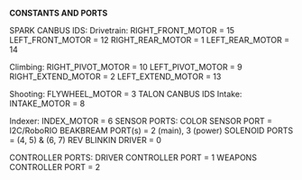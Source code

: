 **CONSTANTS AND PORTS**

SPARK CANBUS IDS:
Drivetrain:
RIGHT_FRONT_MOTOR = 15
LEFT_FRONT_MOTOR = 12
RIGHT_REAR_MOTOR = 1 
LEFT_REAR_MOTOR = 14

Climbing:
RIGHT_PIVOT_MOTOR = 10
LEFT_PIVOT_MOTOR = 9 
RIGHT_EXTEND_MOTOR = 2
LEFT_EXTEND_MOTOR =  13

Shooting:
FLYWHEEL_MOTOR = 3
TALON CANBUS IDS
Intake:
INTAKE_MOTOR = 8

Indexer:
INDEX_MOTOR = 6
SENSOR PORTS:
COLOR SENSOR PORT = I2C/RoboRIO
BEAKBREAM PORT(s) = 2 (main), 3 (power)
SOLENOID PORTS = (4, 5) & (6, 7)
REV BLINKIN DRIVER = 0

CONTROLLER PORTS:
DRIVER CONTROLLER PORT = 1
WEAPONS CONTROLLER PORT = 2

